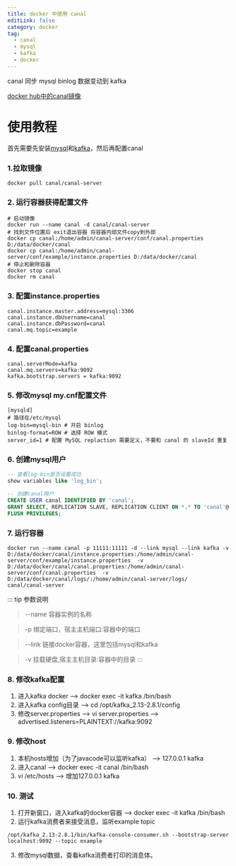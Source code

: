 ```yaml
---
title: docker 中使用 canal
editLink: false
category: docker
tag:
  - canal
  - mysql
  - kafka
  - docker
---
```


canal 同步 mysql binlog 数据变动到 kafka


[docker hub中的canal镜像](https://hub.docker.com/r/canal/canal-server)


# 使用教程

首先需要先安装[mysql](/note/tool/docker-for-kafka)和[kafka](/note/tool/docker-for-kafka)，然后再配置canal

### 1.拉取镜像

```shell
docker pull canal/canal-server
```

### 2. 运行容器获得配置文件
```shell
# 启动镜像 
docker run --name canal -d canal/canal-server
# 找到文件位置后 exit退出容器 将容器内部文件copy到外部
docker cp canal:/home/admin/canal-server/conf/canal.properties D:/data/docker/canal
docker cp canal:/home/admin/canal-server/conf/example/instance.properties D:/data/docker/canal
# 停止和删除容器
docker stop canal
docker rm canal
```

### 3. 配置instance.properties
```shell
canal.instance.master.address=mysql:3306
canal.instance.dbUsername=canal
canal.instance.dbPassword=canal
canal.mq.topic=example
```
### 4. 配置canal.properties

```shell
canal.serverMode=kafka
canal.mq.servers=kafka:9092
kafka.bootstrap.servers = kafka:9092
```

### 5. 修改mysql my.cnf配置文件
```shell
[mysqld]
# 路径在/etc/mysql
log-bin=mysql-bin # 开启 binlog
binlog-format=ROW # 选择 ROW 模式
server_id=1 # 配置 MySQL replaction 需要定义，不要和 canal 的 slaveId 重复
```
### 6. 创建mysql用户
```sql
-- 查看log-bin是否设置成功
show variables like 'log_bin';

-- 创建canal用户
CREATE USER canal IDENTIFIED BY 'canal';  
GRANT SELECT, REPLICATION SLAVE, REPLICATION CLIENT ON *.* TO 'canal'@'%';
FLUSH PRIVILEGES;
```
### 7. 运行容器

```shell
docker run --name canal -p 11111:11111 -d --link mysql --link kafka -v D:/data/docker/canal/instance.properties:/home/admin/canal-server/conf/example/instance.properties  -v D:/data/docker/canal/canal.properties:/home/admin/canal-server/conf/canal.properties  -v D:/data/docker/canal/logs/:/home/admin/canal-server/logs/  canal/canal-server 
```
::: tip 参数说明
> --name  容器实例的名称

> -p 绑定端口，宿主主机端口:容器中的端口

> --link 链接docker容器，这里包括mysql和kafka

> -v 挂载硬盘,宿主主机目录:容器中的目录
:::

### 8. 修改kafka配置
1. 进入kafka docker --> docker exec -it kafka /bin/bash
2. 进入kafka config目录 --> cd /opt/kafka_2.13-2.8.1/config
3. 修改server.properties --> vi server.properties  --> advertised.listeners=PLAINTEXT://kafka:9092


### 9. 修改host

1. 本机hosts增加（为了javacode可以监听kafka） --> 127.0.0.1 kafka 
2. 进入canal --> docker exec -it canal /bin/bash
3. vi /etc/hosts --> 增加127.0.0.1 kafka

### 10. 测试
1. 打开新窗口，进入kafka的docker容器 --> docker exec -it kafka /bin/bash
2. 运行kafka消费者来接受消息，监听example topic
``` shell
/opt/kafka_2.13-2.8.1/bin/kafka-console-consumer.sh --bootstrap-server localhost:9092 --topic example
```
3. 修改mysql数据，查看kafka消费者打印的消息体。

